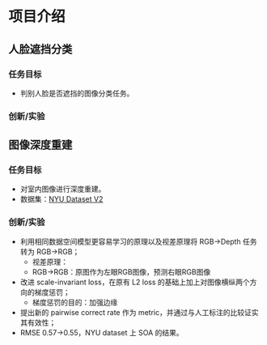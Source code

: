 # 项目介绍
## 人脸遮挡分类
### 任务目标
- 判别人脸是否遮挡的图像分类任务。
### 创新/实验
## 图像深度重建
### 任务目标
- 对室内图像进行深度重建。
- 数据集：[NYU Dataset V2](https://cs.nyu.edu/~silberman/datasets/nyu_depth_v2.html)
### 创新/实验
- 利用相同数据空间模型更容易学习的原理以及视差原理将 RGB->Depth 任务转为 RGB->RGB；
    - 视差原理：
    - RGB->RGB：原图作为左眼RGB图像，预测右眼RGB图像
- 改进 scale-invariant loss，在原有 L2 loss 的基础上加上对图像横纵两个方向的梯度惩罚；
    - 梯度惩罚的目的：加强边缘
- 提出新的 pairwise correct rate 作为 metric，并通过与人工标注的比较证实其有效性；
- RMSE 0.57->0.55，NYU dataset 上 SOA 的结果。

